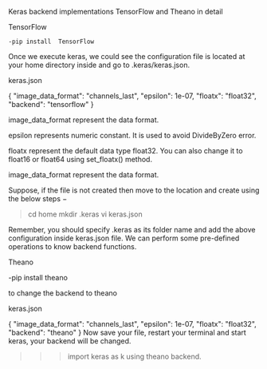 Keras backend implementations TensorFlow and Theano in detail

TensorFlow

`-pip install  TensorFlow`

Once we execute keras, we could see the configuration file is located at your home directory inside and go to .keras/keras.json.

keras.json

{ 
   "image_data_format": "channels_last", 
   "epsilon": 1e-07, "floatx": "float32", "backend": "tensorflow" 
}

image_data_format represent the data format.

epsilon represents numeric constant. It is used to avoid DivideByZero error.

floatx represent the default data type float32. You can also change it to float16 or float64 using set_floatx() method.

image_data_format represent the data format.

Suppose, if the file is not created then move to the location and create using the below steps −
> cd home 
> mkdir .keras 
> vi keras.json

Remember, you should specify .keras as its folder name and add the above configuration inside keras.json file. We can perform some pre-defined operations to know backend functions.

Theano

-pip install theano

to change the backend to theano

keras.json

{ 
   "image_data_format": "channels_last", 
   "epsilon": 1e-07, 
   "floatx": "float32", 
   "backend": "theano" 
}
Now save your file, restart your terminal and start keras, your backend will be changed.

>>> import keras as k 
using theano backend.
